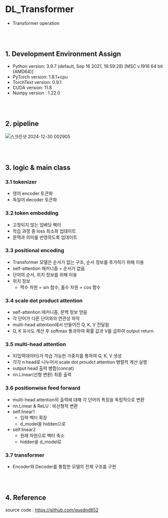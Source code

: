 # DL_Transformer

- Transformer operation

<br/><br/>

## 1. Development Environment Assign
- Python version: 3.9.7 (default, Sep 16 2021, 16:59:28) [MSC v.1916 64 bit (AMD64)] 
- PyTorch version: 1.8.1+cpu 
- TorchText version: 0.9.1 
- CUDA version: 11.8
- Numpy version : 1.22.0

<br/><br/>
## 2. pipeline
![스크린샷 2024-12-30 002905](https://github.com/user-attachments/assets/42351713-29b7-497e-baea-4961430eba1a)

<br/><br/>

## 3. logic & main class
### 3.1 tokenizer
- 영어 encoder 토큰화
- 독일어 decoder 토큰화

### 3.2 token embedding
- 고정되지 않는 임베딩 벡터
- 학습 과정 중 loss 최소화 업데이트
- 문맥과 의미를 반영하도록 업데이트

### 3.3 positional encoding
- Transformer 모델은 순서가 없는 구조, 순서 정보를 추가하기 위해 이용
- self-attention 매커니즘 = 순서가 없음
- 단어의 순서, 위치 정보를 위해 이용
- 위치 정보 
    - 짝수 차원 = sin 함수, 홀수 차원 = cos 함수

### 3.4 scale dot product attention
- self-attention 매커니즘, 문맥 정보 얻음
- 각 단어가 다른 단어와의 연관성 파악
- multi-head attention에서 만들어진 Q, K, V 전달됨
- Q, K 유사도 계산 후 softmax 통과하여 확률 값과 V를 곱하여 output return

### 3.5 multi-head attention
- X(입력데이터)가 학습 가능한 가중치를 통하여 Q, K, V 생성
- 각각 n.head로 나누어서 scale dot proudct attention 병렬적 계산 실행
- output head 출력 병합(concat)
- nn.Linear(선형 변환) 최종 출력

### 3.6 positionwise feed forward
- multi-head attention의 출력에 대해 각 단어의 특징을 독립적으로 변환
- nn.Linear & ReLU : 비선형적 변환
- self.linear1
    - 입력 벡터 확장
    - d_model을 hidden으로
- self.linear2
    - 원래 차원으로 벡터 축소
    - hidden을 d_model로

### 3.7 transformer
- Encoder와 Decoder를 통합한 모델의 전체 구조를 구현


<br/><br/>
## 4. Reference
source code : https://github.com/gusdnd852
